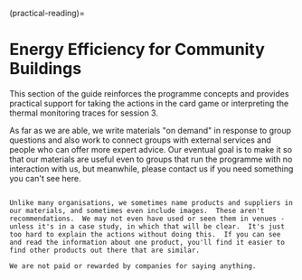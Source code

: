 (practical-reading)=
# Energy Efficiency for Community Buildings

This section of the guide reinforces the programme concepts and provides practical support for taking the actions in the card game or interpreting the thermal monitoring traces for session 3.  

As far as we are able, we write materials "on demand" in response to group questions and also work to connect groups with external services and people who can offer more expert advice.  Our eventual goal is to make it so that our materials are useful even to groups that run the programme with no interaction with us, but meanwhile, please contact us if you need something you can't see here.  


```{admonition} Do you recommend the products you mention?

Unlike many organisations, we sometimes name products and suppliers in our materials, and sometimes even include images.  These aren't recommendations.  We may not even have used or seen them in venues - unless it's in a case study, in which that will be clear.  It's just too hard to explain the actions without doing this.  If you can see and read the information about one product, you'll find it easier to find other products out there that are similar.

We are not paid or rewarded by companies for saying anything. 
```